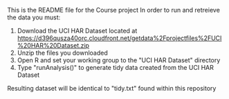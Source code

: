 This is the README file for the Course project
 In order to run and retreieve the data you must:
 1. Download the UCI HAR Dataset located at 
      https://d396qusza40orc.cloudfront.net/getdata%2Fprojectfiles%2FUCI%20HAR%20Dataset.zip
 2. Unzip the files you downloaded
 3. Open R and set your working group to the "UCI HAR Dataset" directory
 4. Type "runAnalysis()" to generate tidy data created from the UCI HAR Dataset


Resulting dataset will be identical to "tidy.txt" found within this repository
